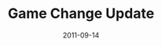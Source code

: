 ---
layout: media
category: media
title: "Game Change Update"
date: 2011-09-14
description: "Game Change Update - September 2011"
tag: 
 - game-change
 - campaign
video: "http://s3.amazonaws.com/crossroads-media/other-media/video/091211_gamechange.mp4"
video-poster: "http://s3.amazonaws.com/crossroads-media/images/gamechange_still1.jpg"
---